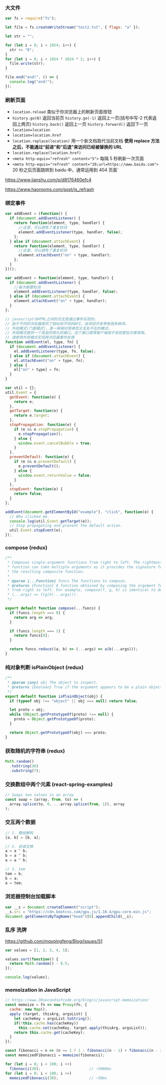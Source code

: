 ### 大文件

```js
var fs = require("fs");

let file = fs.createWriteStream("test2.txt", { flags: "a" });

let str = "";

for (let i = 0; i < 1024; i++) {
  str += "0";
}
for (let i = 0; i < 1024 * 1024 * 2; i++) {
  file.write(str);
}

file.end("end!", () => {
  console.log("end!");
});
```

### 刷新页面

- `location.reload` 类似于你浏览器上的刷新页面按钮
- `history.go(0)` 返回当前页 `history.go(-1)` 返回上一页(括号中写-2 代表返回上两页) `history.back()` 返回上一页 `history.forward()` 返回下一页
- `location=location`
- `location=location.href`
- `location.replace(location)` 用一个新文档取代当前文档 **使用 replace 方法之后，不能通过“前进”和“后退”来访问已经被替换的 URL**
- `location.replace(location.href)`
- `<meta http-equiv="refresh" content="5">` 每隔 5 秒刷新一次页面
- `<meta http-equiv="refresh" content="20;url=https://www.baidu.com">` 20 秒之后页面跳转到 baidu 中，通常运用到 404 页面`

https://www.jianshu.com/p/d8176460efc4

https://www.haorooms.com/post/js_refrash

### 绑定事件

```js
var addEvent = (function() {
  if (document.addEventListener) {
    return function(element, type, handler) {
      //这里，可以避免了重复检测
      element.addEventListener(type, handler, false);
    };
  } else if (document.attachEvent) {
    return function(element, type, handler) {
      //这里，可以避免了重复检测
      element.attachEvent("on" + type, handler);
    };
  }
})();
```

```js
var addEvent = function(element, type, handler) {
  if (document.addEventListener) {
    //每次都要检测
    element.addEventListener(type, handler, false);
  } else if (document.attachEvent) {
    element.attachEvent("on" + type, handler);
  }
};
```

```js
// javascript与HTML之间的交互是通过事件实现的。
// 由于不同的浏览器提供了相似但不同的API。给项目开发带来很多麻烦。
// 外观模式(门面模式)，是一种相对简单而又无处不在的模式。
// 外观模式提供一个高层的简化的接口，这个接口使得客户端或子系统更加方便调用。
// 请使用外观模式实现跨浏览器事件处理
function addEvent(el, type, fn) {
  if (document.addEventListener) {
    el.addEventListener(type, fn, false);
  } else if (document.attachEvent) {
    el.attachEvent("on" + type, fn);
  } else {
    el["on" + type] = fn;
  }
}

var util = {};
util.Event = {
  getEvent: function(e) {
    return e;
  },
  getTarget: function(e) {
    return e.target;
  },
  stopPropagation: function(e) {
    if (e && e.stopPropagation) {
      e.stopPropagation();
    } else {
      window.event.cancelBubble = true;
    }
  },
  preventDefault: function(e) {
    if (e && e.preventDefault) {
      e.preventDefault();
    } else {
      window.event.returnValue = false;
    }
  },
  stopEvent: function(e) {
    return false;
  }
};

addEvent(document.getElementById("example"), "click", function(e) {
  // Who clicked me.
  console.log(util.Event.getTarget(e));
  // Stop propagating and prevent the default action.
  util.Event.stopEvent(e);
});
```

### compose (redux)

```js
/**
 * Composes single-argument functions from right to left. The rightmost
 * function can take multiple arguments as it provides the signature for
 * the resulting composite function.
 *
 * @param {...Function} funcs The functions to compose.
 * @returns {Function} A function obtained by composing the argument functions
 * from right to left. For example, compose(f, g, h) is identical to doing
 * (...args) => f(g(h(...args))).
 */

export default function compose(...funcs) {
  if (funcs.length === 0) {
    return arg => arg;
  }

  if (funcs.length === 1) {
    return funcs[0];
  }

  return funcs.reduce((a, b) => (...args) => a(b(...args)));
}
```

### 纯对象判断 isPlainObject (redux)

```js
/**
 * @param {any} obj The object to inspect.
 * @returns {boolean} True if the argument appears to be a plain object.
 */
export default function isPlainObject(obj) {
  if (typeof obj !== "object" || obj === null) return false;

  let proto = obj;
  while (Object.getPrototypeOf(proto) !== null) {
    proto = Object.getPrototypeOf(proto);
  }

  return Object.getPrototypeOf(obj) === proto;
}
```

### 获取随机的字符串 (redux)

```js
Math.random()
  .toString(36)
  .substring(7);
```

### 交换数组中两个元素 (react-spring-examples)

```js
// Swaps two values in an array
const swap = (array, from, to) => (
  array.splice(to, 0, ...array.splice(from, 1)), array
);
```

### 交互两个数据

```js
// 1. 数组解构
[a, b] = [b, a];

// 2. 异或交换
a = a ^ b;
b = a ^ b;
a = a ^ b;

// 3. tem
tem = b;
b = a;
a = tem;
```

### 浏览器控制台加载脚本

```js
var __s = document.createElement("script");
__s.src = "https://cdn.bootcss.com/gpu.js/1.10.4/gpu-core.min.js";
document.getElementsByTagName("head")[0].appendChild(__s);
```

### 乱序 洗牌

https://github.com/mqyqingfeng/Blog/issues/51

```js
var values = [1, 2, 3, 4, 5];

values.sort(function() {
  return Math.random() - 0.5;
});

console.log(values);
```


### memoization in JavaScript

```js
// https://www.30secondsofcode.org/blog/s/javascript-memoization/
const memoize = fn => new Proxy(fn, {
  cache: new Map(),
  apply (target, thisArg, argsList) {
    let cacheKey = argsList.toString();
    if(!this.cache.has(cacheKey))
      this.cache.set(cacheKey, target.apply(thisArg, argsList));
    return this.cache.get(cacheKey);
  }
});

const fibonacci = n => (n <= 1 ? 1 : fibonacci(n - 1) + fibonacci(n - 2));
const memoizedFibonacci = memoize(fibonacci);

for (let i = 0; i < 100; i ++)
  fibonacci(30);                      // ~5000ms
for (let i = 0; i < 100; i ++)
  memoizedFibonacci(30);              // ~50ms
```
